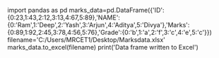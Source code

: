 import pandas as pd
marks_data=pd.DataFrame({'ID':{0:23,1:43,2:12,3:13,4:67,5:89},'NAME':{0:'Ram',1:'Deep',2:'Yash',3:'Arjun',4:'Aditya',5:'Divya'},'Marks':{0:89,1:92,2:45,3:78,4:56,5:76},'Grade':{0:'b',1:'a',2:'f',3:'c',4:'e',5:'c'}})
filename='C:/Users/MRCET1/Desktop/Marksdata.xlsx'
marks_data.to_excel(filename)
print('Data frame written to Excel')
